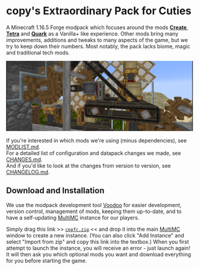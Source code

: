 # copy's Extraordinary Pack for Cuties

A Minecraft 1.16.5 Forge modpack which focuses around the mods **[Create]**, **[Tetra]** and **[Quark]** as a Vanilla+ like experience. Other mods bring many improvements, additions and tweaks to many aspects of the game, but we try to keep down their numbers. Most notably, the pack lacks biome, magic and traditional tech mods.

[Create]: https://www.curseforge.com/minecraft/mc-mods/create
[Tetra]:  https://www.curseforge.com/minecraft/mc-mods/tetra
[Quark]:  https://www.curseforge.com/minecraft/mc-mods/quark

![](docs/screenshot.png)

If you're interested in which mods we're using (minus dependencies), see [MODLIST.md](MODLIST.md).  
For a detailed list of configuration and datapack changes we made, see [CHANGES.md](CHANGES.md).  
And if you'd like to look at the changes from version to version, see [CHANGELOG.md](CHANGELOG.md).

## Download and Installation

We use the modpack development tool [Voodoo] for easier development, version control, management of mods, keeping them up-to-date, and to have a self-updating [MultiMC] instance for our players.

Simply drag this link >> [`cepfc.zip`](https://copy.mcft.net/mc/cepfc/cepfc.zip) << and drop it into the main [MultiMC] window to create a new instance. (You can also click "Add Instance" and select "Import from zip" and copy this link into the textbox.) When you first attempt to launch the instance, you will receive an error - just launch again! It will then ask you which optional mods you want and download everything for you before starting the game.

[Voodoo]:  https://github.com/DaemonicLabs/Voodoo
[MultiMC]: https://multimc.org/
